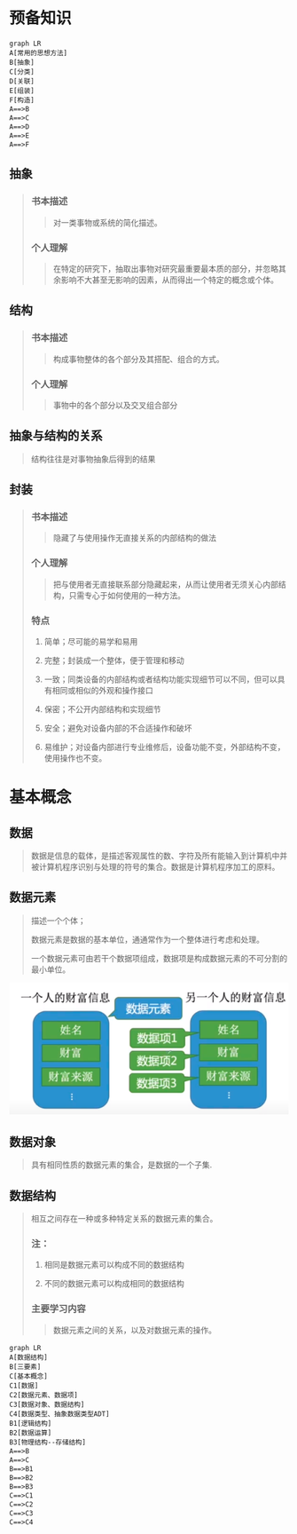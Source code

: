 

#  预备知识
```mermaid
graph LR
A[常用的思想方法]
B[抽象]
C[分类]
D[关联]
E[组装]
F[构造]
A==>B
A==>C
A==>D
A==>E
A==>F
```
## 抽象

> ### 书本描述
> 
> > 对一类事物或系统的简化描述。
> 
> ### 个人理解
> 
> > 在特定的研究下，抽取出事物对研究最重要最本质的部分，并忽略其余影响不大甚至无影响的因素，从而得出一个特定的概念或个体。

## 结构

> ### 书本描述
> 
> > 构成事物整体的各个部分及其搭配、组合的方式。
> 
> ### 个人理解
> 
> > 事物中的各个部分以及交叉组合部分

## 抽象与结构的关系

> 结构往往是对事物抽象后得到的结果

## 封装

> ### 书本描述
> 
> > 隐藏了与使用操作无直接关系的内部结构的做法
> 
> ### 个人理解
> 
> > 把与使用者无直接联系部分隐藏起来，从而让使用者无须关心内部结构，只需专心于如何使用的一种方法。
> 
> ### 特点
> 
> 1.  简单；尽可能的易学和易用
>     
> 2.  完整；封装成一个整体，便于管理和移动
>     
> 3.  一致；同类设备的内部结构或者结构功能实现细节可以不同，但可以具有相同或相似的外观和操作接口
>     
> 4.  保密；不公开内部结构和实现细节
>     
> 5.  安全；避免对设备内部的不合适操作和破坏
>     
> 6.  易维护；对设备内部进行专业维修后，设备功能不变，外部结构不变，使用操作也不变。
>     

# 基本概念

## 数据

> 数据是信息的载体，是描述客观属性的数、字符及所有能输入到计算机中并被计算机程序识别与处理的符号的集合。数据是计算机程序加工的原料。

## 数据元素

> 描述一个个体；
> 
> 数据元素是数据的基本单位，通通常作为一个整体进行考虑和处理。
> 
> 一个数据元素可由若干个数据项组成，数据项是构成数据元素的不可分割的最小单位。

![image-20210723155725375](https://raw.githubusercontent.com/MW-S/MWCloudImg/main/img/20210723155829.png)

## 数据对象

> 具有相同性质的数据元素的集合，是数据的一个子集.

## 数据结构

> 相互之间存在一种或多种特定关系的数据元素的集合。
> 
> ### 注：
> 
> 1.  相同是数据元素可以构成不同的数据结构
>     
> 2.  不同的数据元素可以构成相同的数据结构
>     
> 
> ### 主要学习内容
> 
> > 数据元素之间的关系，以及对数据元素的操作。

```mermaid
graph LR
A[数据结构]
B[三要素]
C[基本概念]
C1[数据]
C2[数据元素、数据项]
C3[数据对象、数据结构]
C4[数据类型、抽象数据类型ADT]
B1[逻辑结构]
B2[数据运算]
B3[物理结构--存储结构]
A==>B
A==>C
B==>B1
B==>B2
B==>B3
C==>C1
C==>C2
C==>C3
C==>C4
```
<!--stackedit_data:
eyJoaXN0b3J5IjpbLTEwNjM4NTc1MjksLTE5NDc0NjYzOTNdfQ
==
-->